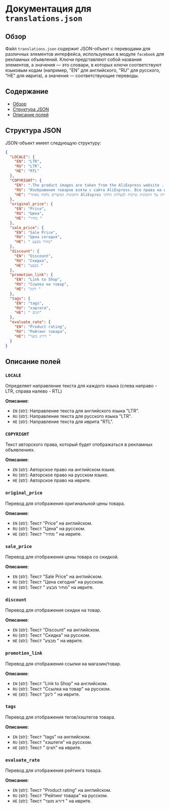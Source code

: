 # Документация для `translations.json`

## Обзор

Файл `translations.json` содержит JSON-объект с переводами для различных элементов интерфейса, используемых в модуле `facebook` для рекламных объявлений. Ключи представляют собой названия элементов, а значения — это словари, в которых ключи соответствуют языковым кодам (например, "EN" для английского, "RU" для русского, "HE" для иврита), а значения — соответствующие переводы.

## Содержание

- [Обзор](#обзор)
- [Структура JSON](#структура-json)
- [Описание полей](#описание-полей)

## Структура JSON

JSON-объект имеет следующую структуру:

```json
{
  "LOCALE": {
    "EN": "LTR",
    "RU": "LTR",
    "HE": "RTL"
  },
  "COPYRIGHT": {
    "EN": ".The product images are taken from the AliExpress website . All rights to the images belong to their respective owners",
    "RU": "Изображения товаров взяты с сайта AliExpress. Все права на изображения принадлежат их владельцам",
    "HE": "התמונות המוצרים נלקחו מאתר AliExpres ר כל הזכויות על התמונות שייכות לבעליהן החוקי"
  },
  "original_price": {
    "EN": "Price",
    "RU": "Цена",
    "HE": "מחיר "
  },
  "sale_price": {
    "EN": "Sale Price",
    "RU": "Цена сегодня",
    "HE": " מחיר מבצע"
  },
  "discount": {
    "EN": "Discount",
    "RU": "Скидка",
    "HE": "מבצע "
  },
  "promotion_link": {
    "EN": "Link to Shop",
    "RU": "Ссылка на товар",
    "HE": "לינק "
  },
  "tags": {
    "EN": "tags",
    "RU": "хэштеги",
    "HE": " תגים"
  },
  "evaluate_rate": {
    "EN": "Product rating",
    "RU": "Рейтинг товара",
    "HE": "דירוג מוצר "
  }
}
```

## Описание полей

### `LOCALE`
Определяет направление текста для каждого языка (слева направо - LTR, справа налево - RTL)

**Описание**:
  -  `EN` (str): Направление текста для английского языка "LTR".
  -  `RU` (str): Направление текста для русского языка "LTR".
  -  `HE` (str): Направление текста для иврита "RTL".

### `COPYRIGHT`
Текст авторского права, который будет отображаться в рекламных объявлениях.

**Описание**:
  -  `EN` (str): Авторское право на английском языке.
  -  `RU` (str): Авторское право на русском языке.
  -  `HE` (str): Авторское право на иврите.

### `original_price`
Перевод для отображения оригинальной цены товара.

**Описание**:
  -  `EN` (str): Текст "Price" на английском.
  -  `RU` (str): Текст "Цена" на русском.
  -  `HE` (str): Текст "מחיר " на иврите.

### `sale_price`
Перевод для отображения цены товара со скидкой.

**Описание**:
  -  `EN` (str): Текст "Sale Price" на английском.
  -  `RU` (str): Текст "Цена сегодня" на русском.
  -  `HE` (str): Текст " מחיר מבצע" на иврите.

### `discount`
Перевод для отображения скидки на товар.

**Описание**:
  -  `EN` (str): Текст "Discount" на английском.
  -  `RU` (str): Текст "Скидка" на русском.
  -  `HE` (str): Текст "מבצע " на иврите.

### `promotion_link`
Перевод для отображения ссылки на магазин/товар.

**Описание**:
  -  `EN` (str): Текст "Link to Shop" на английском.
  -  `RU` (str): Текст "Ссылка на товар" на русском.
  -  `HE` (str): Текст "לינק " на иврите.

### `tags`
Перевод для отображения тегов/хэштегов товара.

**Описание**:
  -  `EN` (str): Текст "tags" на английском.
  -  `RU` (str): Текст "хэштеги" на русском.
  -  `HE` (str): Текст " תגים" на иврите.

### `evaluate_rate`
Перевод для отображения рейтинга товара.

**Описание**:
  -  `EN` (str): Текст "Product rating" на английском.
  -  `RU` (str): Текст "Рейтинг товара" на русском.
  -  `HE` (str): Текст "דירוג מוצר " на иврите.
